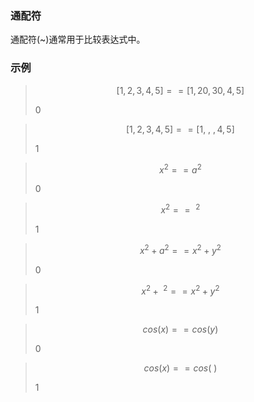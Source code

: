 ### 通配符

通配符(~)通常用于比较表达式中。

### 示例

> ```math
> [1, 2, 3, 4, 5] == [1, 20, 30, 4, 5]
> ```
>
> $0$

> ```math
> [1, 2, 3, 4, 5] == [1, ~, ~, 4, 5]
> ```
>
> $1$

> ```math
> x^2 == a^2
> ```
>
> $0$

> ```math
> x^2 == ~^2
> ```
>
> $1$

> ```math
> x^2 + a^2 == x^2 + y^2
> ```
>
> $0$

> ```math
> x^2 + ~^2 == x^2 + y^2
> ```
>
> $1$

> ```math
> cos(x) == cos(y)
> ```
>
> $0$

> ```math
> cos(x) == cos(~)
> ```
>
> $1$
